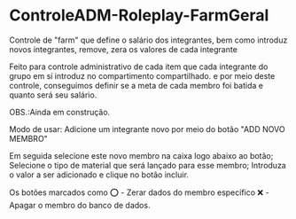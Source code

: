 # ControleADM-Roleplay-FarmGeral
Controle de "farm" que define o salário dos integrantes, bem como introduz novos integrantes, remove, zera os valores de cada integrante 

Feito para controle administrativo de cada item que cada integrante do grupo em sí introduz no compartimento compartilhado.
e por meio deste controle, conseguimos definir se a meta de cada membro foi batida e quanto será seu salário. 

OBS.:Ainda em construção. 

Modo de usar: Adicione um integrante novo por meio do botão "ADD NOVO MEMBRO" 

Em seguida selecione este novo membro na caixa logo abaixo ao botão;
Selecione o tipo de material que será lançado para esse membro; 
Introduza o valor a ser adicionado e clique no botão incluir. 

Os botões marcados como 
⭕ - Zerar dados do membro específico
❌ - Apagar o membro do banco de dados. 
